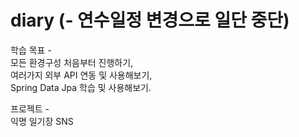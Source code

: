 # diary (- 연수일정 변경으로 일단 중단)
학습 목표 -  
모든 환경구성 처음부터 진행하기,  
여러가지 외부 API 연동 및 사용해보기,  
Spring Data Jpa 학습 및 사용해보기.  
  
프로젝트 -  
익명 일기장 SNS
